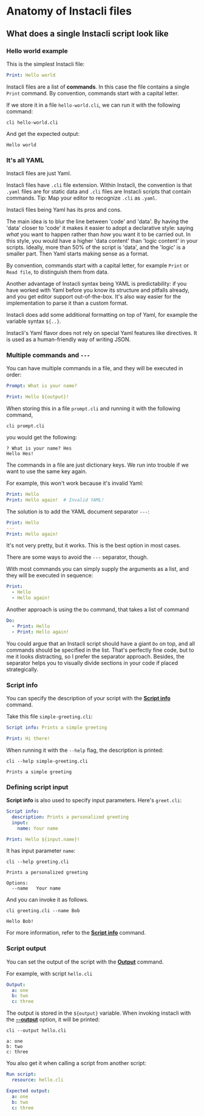 # Anatomy of Instacli files

## What does a single Instacli script look like

### Hello world example

This is the simplest Instacli file:

```yaml file:hello-world.cli
Print: Hello world
```

Instacli files are a list of **commands**. In this case the file contains a single `Print` command. By convention,
commands start with a capital letter.

If we store it in a file `hello-world.cli`, we can run it with the following command:

```commandline cli
cli hello-world.cli
```

And get the expected output:

```output
Hello world
```

### It's all YAML

Instacli files are just Yaml.

Instacli files have `.cli` file extension. Within Instacli, the convention is that `.yaml` files are for static data and
`.cli` files are Instacli scripts that contain commands. Tip: Map your editor to recognize `.cli`
as `.yaml`.

Instacli files being Yaml has its pros and cons.

The main idea is to blur the line between 'code' and 'data'. By having the 'data' closer to 'code' it makes it easier to
adopt a declarative style: saying _what_ you want to happen rather than _how_ you want it to be carried out. In this
style, you would have a higher 'data content' than 'logic content' in your scripts. Ideally, more than 50% of the script
is 'data', and the 'logic' is a smaller part. Then Yaml starts making sense as a format.

By convention, commands start with a capital letter, for example `Print` or `Read file`, to distinguish them from data.

Another advantage of Instacli syntax being YAML is predictability: if you have worked with Yaml before you know its
structure and pitfalls already, and you get editor support out-of-the-box. It's also way easier for the implementation
to parse it than a custom format.

Instacli does add some additional formatting on top of Yaml, for example the variable syntax `${..}`.

Instacli's Yaml flavor does not rely on special Yaml features like directives. It is used as a human-friendly way of
writing JSON.

### Multiple commands and `---`

You can have multiple commands in a file, and they will be executed in order:

```yaml file:prompt.cli
Prompt: What is your name?

Print: Hello ${output}!
```

When storing this in a file `prompt.cli` and running it with the following command,

```commandline cli
cli prompt.cli
```

<!-- input
What is your name?: Hes
-->

you would get the following:

```output
? What is your name? Hes
Hello Hes!
```

The commands in a file are just dictionary keys. We run into trouble if we want to use the same key again.

For example, this won't work because it's invalid Yaml:

```yaml
Print: Hello
Print: Hello again!  # Invalid YAML!
```

The solution is to add the YAML document separator `---`:

```yaml instacli
Print: Hello
---
Print: Hello again!
```

It's not very pretty, but it works. This is the best option in most cases.

There are some ways to avoid the `---` separator, though.

With most commands you can simply supply the arguments as a list, and they will be executed in sequence:

```yaml instacli
Print:
  - Hello
  - Hello again!
```

<!-- Print is a bad example!!! It is a list processor designed to print lists "as lists" -->

Another approach is using the `Do` command, that takes a list of command

```yaml instacli
Do:
  - Print: Hello
  - Print: Hello again!
```

You could argue that an Instacli script should have a giant `Do` on top, and all commands should be specified in the
list. That's perfectly fine code, but to me it looks distracting, so I prefer the separator approach. Besides, the
separator helps you to visually divide sections in your code if placed strategically.

### Script info

You can specify the description of your script with the
**[Script info](../commands/instacli/script-info/Script%20info.md)** command.

Take this file `simple-greeting.cli`:

```yaml file:simple-greeting.cli
Script info: Prints a simple greeting

Print: Hi there!
```

When running it with the `--help` flag, the description is printed:

```commandline cli
cli --help simple-greeting.cli
```

```output
Prints a simple greeting
```

### Defining script input

**Script info** is also used to specify input parameters. Here's `greet.cli`:

```yaml file:greeting.cli
Script info:
  description: Prints a personalized greeting
  input:
    name: Your name

Print: Hello ${input.name}!
```

It has input parameter `name`:

```commandline cli
cli --help greeting.cli
```

```output
Prints a personalized greeting

Options:
  --name   Your name
```

And you can invoke it as follows.

```commandline cli
cli greeting.cli --name Bob
```

```output
Hello Bob!
```

For more information, refer to the **[Script info](../commands/instacli/script-info/Script%20info.md)** command.

### Script output

You can set the output of the script with the **[Output](../commands/instacli/variables/Output.md)** command.

For example, with script `hello.cli`

```yaml file:hello.cli
Output:
  a: one
  b: two
  c: three
```

The output is stored in the `${output}` variable. When invoking instacli with the
**[--output](../cli/Command%20line%20options.md#--output)** option, it will be printed:

```commandline cli
cli --output hello.cli
```

```output
a: one
b: two
c: three
```

You also get it when calling a script from another script:

```yaml instacli
Run script:
  resource: hello.cli

Expected output:
  a: one
  b: two
  c: three
```

